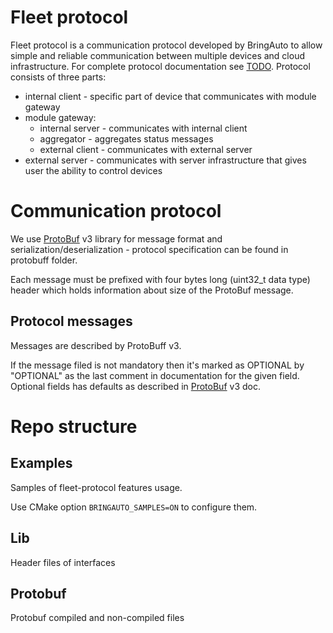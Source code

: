 # Fleet protocol

Fleet protocol is a communication protocol developed by BringAuto to allow simple and reliable communication between multiple devices and cloud infrastructure. 
For complete protocol documentation see [TODO](). Protocol consists of three parts:
* internal client - specific part of device that communicates with module gateway
* module gateway:
  - internal server - communicates with internal client
  - aggregator - aggregates status messages
  - external client - communicates with external server
* external server - communicates with server infrastructure that gives user the ability to control devices


# Communication protocol

We use [ProtoBuf] v3 library for message format and serialization/deserialization - protocol specification
can be found in protobuff folder.

Each message must be prefixed with four bytes long (uint32_t data type) header which holds
information about size  of the ProtoBuf message.

## Protocol messages

Messages are described by ProtoBuff v3.

If the message filed is not mandatory then it's marked as OPTIONAL by "OPTIONAL"
as the last comment in documentation for the given field.
Optional fields has defaults as described in [ProtoBuf] v3 doc.

# Repo structure
## Examples
Samples of fleet-protocol features usage.

Use CMake option `BRINGAUTO_SAMPLES=ON` to configure them.

## Lib
Header files of interfaces

## Protobuf
Protobuf compiled and non-compiled files


[BringAutoDaemon.proto]: ./BringAutoDaemon.proto
[ProtoBuf]: https://developers.google.com/protocol-buffers
[BringAuto Autonomy Host Protocol]: https://drive.google.com/drive/folders/1-cfU5wgbO1O8DOk4bDOufZ_aqJ0U61nP
